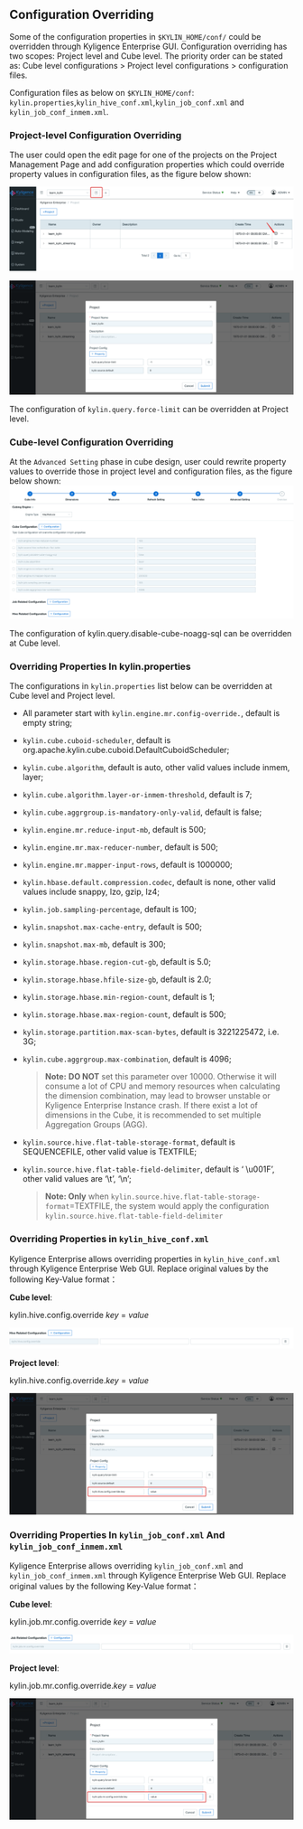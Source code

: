 ## Configuration Overriding

Some of the configuration properties in `$KYLIN_HOME/conf/` could be overridden through Kyligence Enterprise GUI. Configuration overriding has two scopes: Project level and Cube level. The priority order can be stated as: Cube level configurations > Project level configurations > configuration files.  

Configuration files as below on ``$KYLIN_HOME/conf``:
``kylin.properties``,``kylin_hive_conf.xml``,``kylin_job_conf.xml`` and ``kylin_job_conf_inmem.xml``.

### Project-level Configuration Overriding

The user could open the edit page for one of the projects on the Project Management Page and add configuration properties which could override property values in configuration files, as the figure below shown:

![override_project](images/override_project_1.en.png)

![override_project](images/override_project_2.en.png)

The configuration of ``kylin.query.force-limit`` can be overridden at Project level.


### Cube-level Configuration Overriding

At the `Advanced Setting` phase in cube design, user could rewrite property values to override those in project level and configuration files, as the figure below shown: ![override](images/override_cube.en.png)

The configuration of kylin.query.disable-cube-noagg-sql can be overridden at Cube level.

### Overriding Properties In kylin.properties

The configurations in ``kylin.properties`` list below can be overridden at Cube level and Project level.

- All parameter start with `kylin.engine.mr.config-override.`, default is empty string;

- `kylin.cube.cuboid-scheduler`, default is org.apache.kylin.cube.cuboid.DefaultCuboidScheduler;

- `kylin.cube.algorithm`, default is auto, other valid values include inmem, layer;

- `kylin.cube.algorithm.layer-or-inmem-threshold`, default is 7;

- `kylin.cube.aggrgroup.is-mandatory-only-valid`, default is false;

- `kylin.engine.mr.reduce-input-mb`, default is 500;

- `kylin.engine.mr.max-reducer-number`, default is 500;

- `kylin.engine.mr.mapper-input-rows`, default is 1000000;

- `kylin.hbase.default.compression.codec`, default is none, other valid values include snappy, lzo, gzip, lz4;

- `kylin.job.sampling-percentage`, default is 100;

- `kylin.snapshot.max-cache-entry`, default is 500;

- `kylin.snapshot.max-mb`, default is 300;

- `kylin.storage.hbase.region-cut-gb`, default is 5.0;

- `kylin.storage.hbase.hfile-size-gb`, default is 2.0;

- `kylin.storage.hbase.min-region-count`, default is 1;

- `kylin.storage.hbase.max-region-count`, default is 500;

- `kylin.storage.partition.max-scan-bytes`, default is 3221225472, i.e. 3G;

- `kylin.cube.aggrgroup.max-combination`, default is 4096;

  > **Note:** **DO NOT** set this parameter over 10000. Otherwise it will consume a lot of CPU and memory resources when calculating the dimension combination, may lead to browser unstable or Kyligence Enterprise Instance crash. If there exist a lot of dimensions in the Cube, it is recommended to set multiple Aggregation Groups (AGG).

- `kylin.source.hive.flat-table-storage-format`, default is SEQUENCEFILE, other valid value is TEXTFILE;

- `kylin.source.hive.flat-table-field-delimiter`, default is ‘ \u001F’, other valid values are ‘\t’, ‘\n’;

  > **Note: Only** when `kylin.source.hive.flat-table-storage-format`=TEXTFILE, the system would apply the configuration  `kylin.source.hive.flat-table-field-delimiter`



### Overriding Properties in `kylin_hive_conf.xml`

Kyligence Enterprise allows overriding properties in `kylin_hive_conf.xml` through Kyligence Enterprise Web GUI. Replace original values by the following Key-Value format：

**Cube level**:

kylin.hive.config.override *key* = *value*

![override_cube](images/override_hive.en.png)

**Project level**:

kylin.hive.config.override.*key* = *value*

![override_cube](images/override_hive_project.en.png)

### Overriding Properties In `kylin_job_conf.xml` And `kylin_job_conf_inmem.xml`

Kyligence Enterprise allows overriding ``kylin_job_conf.xml`` and ``kylin_job_conf_inmem.xml`` through Kyligence Enterprise Web GUI. Replace original values by the following Key-Value format：

**Cube level**:

kylin.job.mr.config.override *key* = *value*

![override_cube](images/override_job.en.png)

**Project level**:

kylin.job.mr.config.override.*key* = *value*

![override_cube](images/override_job_project.en.png)
